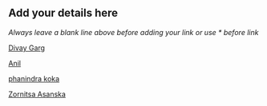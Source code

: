 ## Add your details here

*Always leave a blank line above before adding your link or use \* before link*


[Divay Garg](https://github.com/divayg)

[Anil](https://github.com/AnilRaj27)

[phanindra koka](https://github.com/phanindrakoka09)

[Zornitsa Asanska](https://github.com/ZornitsaAsanska)